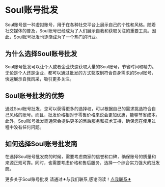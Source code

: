 # Soul账号批发

Soul账号是一种虚拟账号，用于在各种社交平台上展示自己的个性和风格。随着社交媒体的普及，Soul账号已经成为了人们展示自我和获取关注的重要工具。因此，Soul账号批发也逐渐成为了一个热门的行业。

## 为什么选择Soul账号批发

Soul账号批发可以让个人或者企业快速获取大量的Soul账号，节省时间和精力。无论是个人还是企业，都可以通过批发的方式获取到符合自身需求的Soul账号，快速展示自我风采，吸引更多关注。

## Soul账号批发的优势

通过Soul账号批发，您可以获得更多的选择权，可以根据自己的需求挑选符合自己风格的账号。而且，批发价格相对于零售价格来说会更加优惠，能够节省成本。此外，Soul账号批发商通常会提供更多的售后服务和技术支持，确保您在使用过程中没有任何问题。

## 如何选择Soul账号批发商

在选择Soul账号批发商的时候，需要考虑商家的信誉和口碑，确保账号的质量和来源正规可靠。同时，也需要考虑价格和售后服务，选择一个综合实力强大的批发商。

更多关于Soul账号批发 请通过✈与我们联系,感谢阅读！[点我联系✈](https://mail.G208.com)